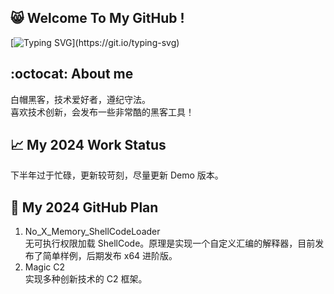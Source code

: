 ## 😸 Welcome To My GitHub !
[![Typing SVG](https://readme-typing-svg.demolab.com?font=&pause=1000&color=00FF00&background=000000&vCenter=true&random=false&width=435&lines=%E2%AC%9B%3E+No+System+Is+Safe.)](https://git.io/typing-svg)
## :octocat: About me
白帽黑客，技术爱好者，遵纪守法。  
喜欢技术创新，会发布一些非常酷的黑客工具！
## 📈 My 2024 Work Status
下半年过于忙碌，更新较苛刻，尽量更新 Demo 版本。
## 📆 My 2024 GitHub Plan
1. No_X_Memory_ShellCodeLoader  
无可执行权限加载 ShellCode。原理是实现一个自定义汇编的解释器，目前发布了简单样例，后期发布 x64 进阶版。
3. Magic C2  
实现多种创新技术的 C2 框架。
